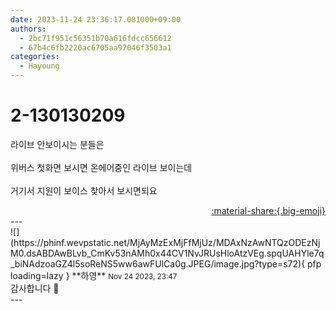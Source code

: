 ```yaml
---
date: 2023-11-24 23:36:17.081000+09:00
authors:
  - 2bc71f951c56351b70a616fdcc656612
  - 67b4c6fb2220ac6705aa97046f3503a1
categories:
  - Hayoung
---
```


# 2-130130209

<div class="post-container" markdown="1">
<div class="content-container md-sidebar__scrollwrap" markdown="1">

라이브 안보이시는 분들은<br> <br>위버스 첫화면 보시면 온에어중인 라이브 보이는데<br> <br>거기서 지원이 보이스 찾아서 보시면되요

</div>
</div>

<div style="text-align: right;" markdown="1">
<a href="https://weverse.io/fromis9/fanpost/2-130130209" style="text-align: right;">:material-share:{.big-emoji}</a>
</div>
---

<div class="comments-container md-sidebar__scrollwrap" markdown="1">
<div class="comment" markdown="1">
<div class='id-container' markdown="1">
![](https://phinf.wevpstatic.net/MjAyMzExMjFfMjUz/MDAxNzAwNTQzODEzNjM0.dsABDAwBLvb_CmKv53nAMh0x44CV1NvJRUsHloAtzVEg.spqUAHYle7q_biNAdzoaGZ4l5soReNS5ww6awFUlCa0g.JPEG/image.jpg?type=s72){ pfp loading=lazy }
**<span class="artist">하영</span>** <small>Nov 24 2023, 23:47</small><br>
</div>
<div class='comment-body' markdown="1">
감사합니다 🙏
</div>
</div>
</div>
---
